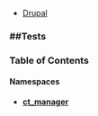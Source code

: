 

- [Drupal](../namespaces/drupal.md)


### ##Tests




### Table of Contents


#### Namespaces
- **[ct_manager](../namespaces/drupal-tests-ct-manager.md)**















